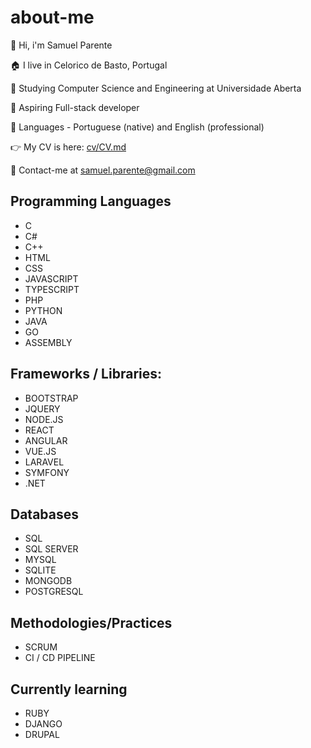 
# about-me

:wave: Hi, i'm Samuel Parente

:house: I live in Celorico de Basto, Portugal

:school: Studying Computer Science and Engineering at Universidade Aberta

:muscle: Aspiring Full-stack developer

:flags: Languages -  Portuguese (native) and English (professional)

:point_right: My CV is here: [cv/CV.md](https://github.com/samuelparente/samuelparente/blob/main/cv/CV.md)

:e-mail: Contact-me at samuel.parente@gmail.com



## Programming Languages
- C
- C#
- C++
- HTML
- CSS
- JAVASCRIPT
- TYPESCRIPT
- PHP
- PYTHON
- JAVA
- GO
- ASSEMBLY

## Frameworks / Libraries:
- BOOTSTRAP
- JQUERY
- NODE.JS
- REACT
- ANGULAR
- VUE.JS
- LARAVEL
- SYMFONY
- .NET

## Databases
- SQL
- SQL SERVER
- MYSQL
- SQLITE
- MONGODB
- POSTGRESQL

## Methodologies/Practices
- SCRUM
- CI / CD PIPELINE
  
## Currently learning
- RUBY
- DJANGO
- DRUPAL


